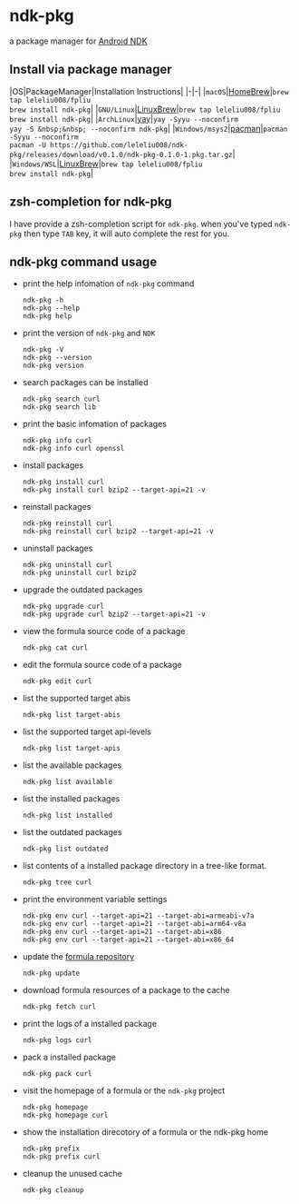 # ndk-pkg
a package manager for [Android NDK](https://developer.android.google.cn/ndk)

## Install via package manager
|OS|PackageManager|Installation Instructions|
|-|-|
|`macOS`|[HomeBrew](http://blog.fpliu.com/it/os/macOS/software/HomeBrew)|`brew tap leleliu008/fpliu`<br>`brew install ndk-pkg`|
|`GNU/Linux`|[LinuxBrew](http://blog.fpliu.com/it/software/LinuxBrew)|`brew tap leleliu008/fpliu`<br>`brew install ndk-pkg`|
|`ArchLinux`|[yay](http://blog.fpliu.com/it/software/yay)|`yay -Syyu --noconfirm`<br>`yay -S &nbsp;&nbsp; --noconfirm ndk-pkg`|
|`Windows/msys2`|[pacman](http://blog.fpliu.com/it/software/pacman)|`pacman -Syyu --noconfirm`<br>`pacman -U https://github.com/leleliu008/ndk-pkg/releases/download/v0.1.0/ndk-pkg-0.1.0-1.pkg.tar.gz`|
|`Windows/WSL`|[LinuxBrew](http://blog.fpliu.com/it/software/LinuxBrew)|`brew tap leleliu008/fpliu`<br>`brew install ndk-pkg`|

## zsh-completion for ndk-pkg
I have provide a zsh-completion script for `ndk-pkg`. when you've typed `ndk-pkg` then type `TAB` key, it will auto complete the rest for you.

## ndk-pkg command usage
*   print the help infomation of `ndk-pkg` command
        
        ndk-pkg -h
        ndk-pkg --help
        ndk-pkg help
        
*   print the version of `ndk-pkg` and `NDK`
        
        ndk-pkg -V
        ndk-pkg --version
        ndk-pkg version
        
*   search packages can be installed
        
        ndk-pkg search curl
        ndk-pkg search lib
        
*   print the basic infomation of packages
        
        ndk-pkg info curl
        ndk-pkg info curl openssl
        
*   install packages
        
        ndk-pkg install curl
        ndk-pkg install curl bzip2 --target-api=21 -v
        
*   reinstall packages
        
        ndk-pkg reinstall curl
        ndk-pkg reinstall curl bzip2 --target-api=21 -v
        
*   uninstall packages
        
        ndk-pkg uninstall curl
        ndk-pkg uninstall curl bzip2
        
*   upgrade the outdated packages
        
        ndk-pkg upgrade curl
        ndk-pkg upgrade curl bzip2 --target-api=21 -v

*   view the formula source code of a package
        
        ndk-pkg cat curl
        
*   edit the formula source code of a package
        
        ndk-pkg edit curl
        
*   list the supported target abis
        
        ndk-pkg list target-abis
        
*   list the supported target api-levels
        
        ndk-pkg list target-apis
        
*   list the available packages
        
        ndk-pkg list available
        
*   list the installed packages
        
        ndk-pkg list installed
        
*   list the outdated packages
        
        ndk-pkg list outdated
        
*   list contents of a installed package directory in a tree-like format.
        
        ndk-pkg tree curl
        
*   print the environment variable settings
        
        ndk-pkg env curl --target-api=21 --target-abi=armeabi-v7a
        ndk-pkg env curl --target-api=21 --target-abi=arm64-v8a
        ndk-pkg env curl --target-api=21 --target-abi=x86
        ndk-pkg env curl --target-api=21 --target-abi=x86_64

*   update the [formula repository](https://github.com/leleliu008/ndk-pkg-formula)
        
        ndk-pkg update
        
*   download formula resources of a package to the cache
        
        ndk-pkg fetch curl
        
*   print the logs of a installed package
        
        ndk-pkg logs curl
        
*   pack a installed package
        
        ndk-pkg pack curl
        
*   visit the homepage of a formula or the `ndk-pkg` project
        
        ndk-pkg homepage
        ndk-pkg homepage curl
        
*   show the installation direcotory of a formula or the ndk-pkg home
        
        ndk-pkg prefix
        ndk-pkg prefix curl
        
*   cleanup the unused cache
        
        ndk-pkg cleanup
        
